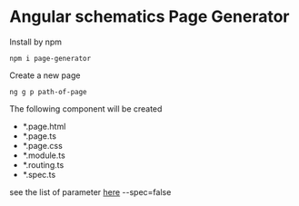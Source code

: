 # Angular schematics Page Generator

Install by npm

    npm i page-generator

Create a new page

    ng g p path-of-page

The following component will be created

- \*.page.html
- \*.page.ts
- \*.page.css
- \*.module.ts
- \*.routing.ts
- \*.spec.ts

see the list of parameter [here](src/page-generator/schema.json)
--spec=false
